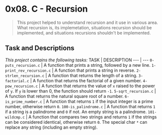 # 0x08. C - Recursion

> This project helped to understand recursion and it use in various area. What recursion is, its implemetation, situations recursion should be implemented, and situations recursions shouldn't be implemented.

## Task and Descriptions
*This project contains the following tasks:*
TASK | DESCRIPTION
--- | ---
`0-puts_recursion.c` | A function that prints a string, followed by a new line.
`1-print_rev_recursion.c` | A function that prints a string in reverse.
`2-strlen_recursion.c` | A function that returns the length of a string.
`3-factorial.c` | A function that returns the factorial of a given number.
`4-pow_recursion.c` | A function that returns the value of `x` raised to the power of `y`. If `y` is lower than 0, the function should return `-1`.
`5-sqrt_recursion.c` | A function that returns the natural square root of a number.
`6-is_prime_number.c` | A function that returns `1` if the input integer is a prime number, otherwise return `0`.
`100-is_palindrome.c` | A function that returns `1` if a string is a palindrome and `0` if not. An empty string is a palindrome.
`101-wildcmp.c` | A function that compares two strings and returns `1` if the strings can be considered identical, otherwise return `0`. The special char `*` can replace any string (including an empty string).
